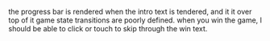 the progress bar is rendered when the intro text is tendered, and it it over top of it
game state transitions are poorly defined. 
when you win the game, I should be able to click or touch to skip through the win text.
